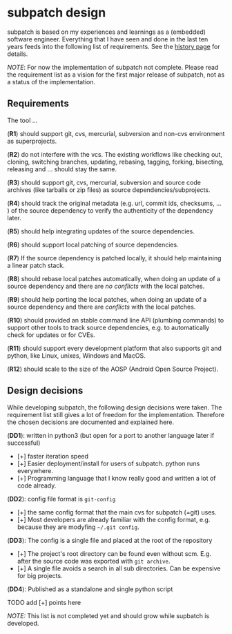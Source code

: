 # subpatch design

subpatch is based on my experiences and learnings as a (embedded) software
engineer. Everything that I have seen and done in the last ten years feeds into
the following list of requirements. See the [history page](history.md) for
details.

*NOTE*: For now the implementation of subpatch not complete. Please read the
requirement list as a vision for the first major release of subpatch, not as a
status of the implementation.


## Requirements

The tool …

(**R1**) should support git, cvs, mercurial, subversion and non-cvs environment
as superprojects.

(**R2**) do not interfere with the vcs. The existing workflows
like checking out, cloning, switching branches, updating, rebasing, tagging,
forking, bisecting, releasing and ... should stay the same.

(**R3**) should support git, cvs, mercurial, subversion and source
code archives (like tarballs or zip files) as source dependencies/subprojects.

(**R4**) should track the original metadata (e.g. url, commit ids,
checksums, ... ) of the source dependency to verify the authenticity of the
dependency later.

(**R5**) should help integrating updates of the source dependencies.

(**R6**) should support local patching of source dependencies.

(**R7**) If the source dependency is patched locally, it should help
maintaining a linear patch stack.

(**R8**) should rebase local patches automatically, when doing an update of a
source dependency and there are *no conflicts* with the local patches.

(**R9**) should help porting the local patches, when doing an update of a
source dependency and there are *conflicts* with the local patches.

(**R10**) should provided an stable command line API (plumbing commands) to
support other tools to track source dependencies, e.g. to automatically check
for updates or for CVEs.

(**R11**) should support every development platform that also supports git and
python, like Linux, unixes, Windows and MacOS.

(**R12**) should scale to the size of the AOSP (Android Open Source Project).


## Design decisions

While developing subpatch, the following design decisions were taken. The
requirement list still gives a lot of freedom for the implementation.
Therefore the chosen decisions are documented and explained here.

(**DD1**): written in python3 (but open for a port to another language later if successful)

* [+] faster iteration speed
* [+] Easier deployment/install for users of subpatch. python runs everywhere.
* [+] Programming language that I know really good and written a lot of code
  already.

(**DD2**): config file format is `git-config`

* [+] the same config format that the main cvs for subpatch (=git) uses.
* [+] Most developers are already familiar with the config format, e.g. because
  they are modyfing `~/.git config`.

(**DD3**): The config is a single file and placed at the root of the repository

* [+] The project's root directory can be found even without scm. E.g. after
  the source code was exported with `git archive`.
* [+] A single file avoids a search in all sub directories. Can be expensive
  for big projects.

(**DD4**): Published as a standalone and single python script

TODO add [+] points here



*NOTE:* This list is not completed yet and should grow while supbatch is developed.
